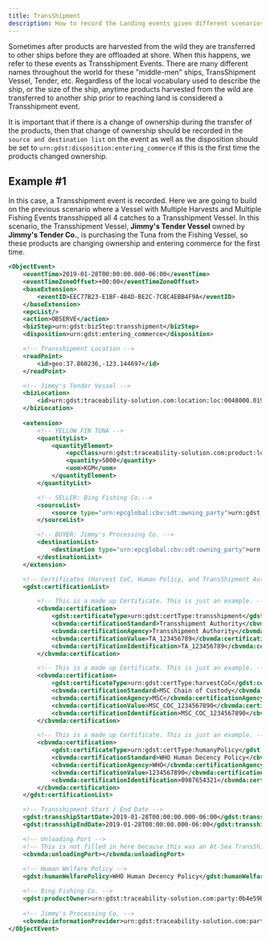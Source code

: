 ```yaml
---
title: TransShipment
description: How to record the Landing events given different scenarios.
---
```


Sometimes after products are harvested from the wild they are transferred to other ships before they are offloaded at shore. When this happens, we refer to these events as Transshipment Events. There are many different names throughout the world for these "middle-men" ships, TransShipment Vessel, Tender, etc. Regardless of the local vocabulary used to describe the ship, or the size of the ship, anytime products harvested from the wild are transferred to another ship prior to reaching land is considered a Transshipment event.

It is important that if there is a change of ownership during the transfer of the products, then that change of ownership should be recorded in the `source and destination list` on the event as well as the disposition should be set to `urn:gdst:disposition:entering_commerce` if this is the first time the products changed ownership.


## Example #1

In this case, a Transshipment event is recorded. Here we are going to build on the previous scenario where a Vessel with Multiple Harvests and Multiple Fishing Events transshipped all 4 catches to a Transshipment Vessel. In this scenario, the Transshipment Vessel, **Jimmy's Tender Vessel** owned by **Jimmy's Tender Co.**, is purchasing the Tuna from the Fishing Vessel, so these products are changing ownership and entering commerce for the first time.

```xml
<ObjectEvent>
    <eventTime>2019-01-28T00:00:00.000-06:00</eventTime>
    <eventTimeZoneOffset>+00:00</eventTimeZoneOffset>
    <baseExtension>
        <eventID>EEC77B23-E1BF-484D-BE2C-7CBC4EBB4F9A</eventID>
    </baseExtension>
    <epcList/>
    <action>OBSERVE</action>
    <bizStep>urn:gdst:bizStep:transshipment</bizStep>
    <disposition>urn:gdst:entering_commerce</disposition>

    <!-- Transshipment Location -->
    <readPoint>
        <id>geo:37.860236,-123.144697</id>
    </readPoint>

    <!-- Jimmy's Tender Vessel -->
    <bizLocation>
        <id>urn:gdst:traceability-solution.com:location:loc:0048000.019283"</id>
    </bizLocation>
    
    <extension>
        <!-- YELLOW FIN TUNA -->
        <quantityList>
            <quantityElement>
                <epcClass>urn:gdst:traceability-solution.com:product:lot:class:0b4e59bb-29ba-4edd-8e51-7e8d1a96dce7.YFT-FILLET.LOT20203015</epcClass>
                <quantity>5000</quantity>
                <uom>KGM</uom>
            </quantityElement>
        </quantityList>

        <!-- SELLER: Bing Fishing Co.-->
        <sourceList>
            <source type="urn:epcglobal:cbv:sdt:owning_party">urn:gdst:traceability-solution.com:party:0b4e59bb-29ba-4edd-8e51-7e8d1a96dce7</source>
        </sourceList>

        <!-- BUYER: Jimmy's Processing Co. -->
        <destinationList>
            <destination type="urn:epcglobal:cbv:sdt:owning_party">urn:gdst:traceability-solution.com:party:0048000.000001</destination>
        </destinationList>
    </extension>

    <!-- Certificates (Harvest CoC, Human Policy, and TransShipment Authorization) -->
    <gdst:certificationList>

        <!-- This is a made up Certificate. This is just an example. -->
        <cbvmda:certification>
            <gdst:certificateType>urn:gdst:certType:transshipment</gdst:certificateType>
            <cbvmda:certificationStandard>Transshipment Authority</cbvmda:certificationStandard>
            <cbvmda:certificationAgency>Transshipment Authority</cbvmda:certificationAgency>
            <cbvmda:certificationValue>TA_123456789</cbvmda:certificationValue>
            <cbvmda:certificationIdentification>TA_123456789</cbvmda:certificationIdentification>
        </cbvmda:certification>

        <!-- This is a made up Certificate. This is just an example. -->
        <cbvmda:certification>
            <gdst:certificateType>urn:gdst:certType:harvestCoC</gdst:certificateType>
            <cbvmda:certificationStandard>MSC Chain of Custody</cbvmda:certificationStandard>
            <cbvmda:certificationAgency>MSC</cbvmda:certificationAgency>
            <cbvmda:certificationValue>MSC_COC_1234567890</cbvmda:certificationValue>
            <cbvmda:certificationIdentification>MSC_COC_1234567890</cbvmda:certificationIdentification>
        </cbvmda:certification>

        <!-- This is a made up Certificate. This is just an example. -->
        <cbvmda:certification>
            <gdst:certificateType>urn:gdst:certType:humanyPolicy</gdst:certificateType>
            <cbvmda:certificationStandard>WHO Human Decency Policy</cbvmda:certificationStandard>
            <cbvmda:certificationAgency>WHO</cbvmda:certificationAgency>
            <cbvmda:certificationValue>1234567890</cbvmda:certificationValue>
            <cbvmda:certificationIdentification>0987654321</cbvmda:certificationIdentification>
        </cbvmda:certification>
    </gdst:certificationList>

    <!-- Transshipment Start / End Date -->
    <gdst:transshipStartDate>2019-01-28T00:00:00.000-06:00</gdst:transshipStartDate>
    <gdst:transshipEndDate>2019-01-28T00:00:00.000-06:00</gdst:transshipEndDate>

    <!-- Unloading Port -->
    <!-- This is not filled in here because this was an At-Sea TransShipment. Just including an example of where this attribute goes. -->
    <cbvmda:unloadingPort></cbvmda:unloadingPort>
    
    <!-- Human Welfare Policy -->
    <gdst:humanWelfarePolicy>WHO Human Decency Policy</gdst:humanWelfarePolicy>

    <!-- Bing Fishing Co. -->
    <gdst:productOwner>urn:gdst:traceability-solution.com:party:0b4e59bb-29ba-4edd-8e51-7e8d1a96dce7</gdst:productOwner>
    
    <!-- Jimmy's Processing Co. -->
    <cbvmda:informationProvider>urn:gdst:traceability-solution.com:party:0048000.000001</cbvmda:informationProvider>
</ObjectEvent>
```